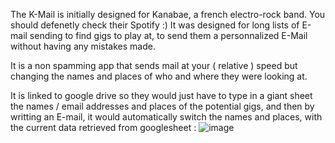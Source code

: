 The K-Mail is initially designed for Kanabae, a french electro-rock band. You should defenetly check their Spotify :) 
It was designed for long lists of E-mail sending to find gigs to play at, to send them a personnalized E-Mail without having any mistakes made. 

It is a non spamming app that sends mail at your ( relative ) speed but changing the names and places of who and where they were looking at. 

It is linked to google drive so they would just have to type in a giant sheet the names / email addresses and places of the potential gigs, and then by writting an E-mail, it would automatically switch the names and places, with the current data retrieved from googlesheet :
![image](https://github.com/user-attachments/assets/b8c479ab-a687-4414-9e4a-4650be370ca7)


